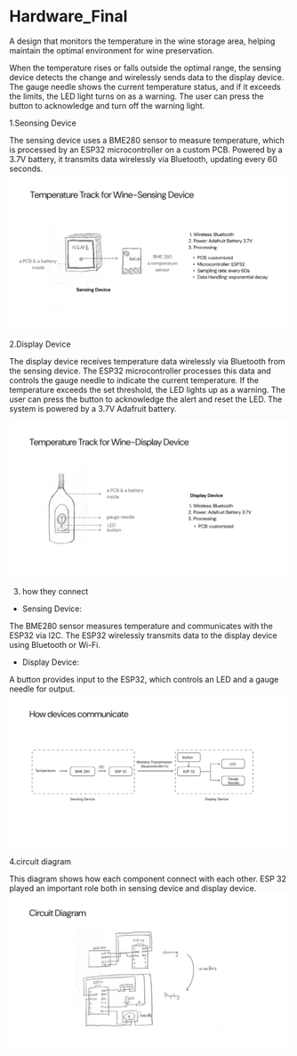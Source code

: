 # Hardware_Final
A design that monitors the temperature in the wine storage area, helping maintain the optimal environment for wine preservation.

When the temperature rises or falls outside the optimal range, the sensing device detects the change and wirelessly sends data to the display device. The gauge needle shows the current temperature status, and if it exceeds the limits, the LED light turns on as a warning. The user can press the button to acknowledge and turn off the warning light.

1.Seonsing Device

The sensing device uses a BME280 sensor to measure temperature, which is processed by an ESP32 microcontroller on a custom PCB. Powered by a 3.7V battery, it transmits data wirelessly via Bluetooth, updating every 60 seconds.
![Image description](images/sensing_device.png)

2.Display Device

The display device receives temperature data wirelessly via Bluetooth from the sensing device. The ESP32 microcontroller processes this data and controls the gauge needle to indicate the current temperature. If the temperature exceeds the set threshold, the LED lights up as a warning. The user can press the button to acknowledge the alert and reset the LED. The system is powered by a 3.7V Adafruit battery.

![Image description](images/display_device.png)

3. how they connect
- Sensing Device:

The BME280 sensor measures temperature and communicates with the ESP32 via I2C.
The ESP32 wirelessly transmits data to the display device using Bluetooth or Wi-Fi.
- Display Device:
  
A button provides input to the ESP32, which controls an LED and a gauge needle for output.
![Image description](images/flow.png)

4.circuit diagram

This diagram shows how each component connect with each other. ESP 32 played an important role both in sensing device and display device.
![Image description](images/circuit_diagram.png)
